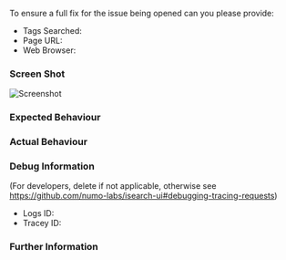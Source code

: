 To ensure a full fix for the issue being opened can you please provide:

- Tags Searched:
- Page URL:
- Web Browser:

### Screen Shot

![Screenshot](http://image.url)

### Expected Behaviour

### Actual Behaviour

### Debug Information
(For developers, delete if not applicable, otherwise see https://github.com/numo-labs/isearch-ui#debugging-tracing-requests)

- Logs ID: 
- Tracey ID: 

### Further Information
